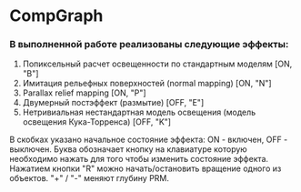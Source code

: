 # CompGraph

### В выполненной работе реализованы следующие эффекты:
1) Попиксельный расчет освещенности по стандартным моделям [ON, "B"]
2) Имитация рельефных поверхностей (normal mapping) [ON, "N"]
3) Parallax relief mapping [ON, "P"]
4) Двумерный постэффект (размытие) [OFF, "E"]
5) Нетривиальная нестандартная модель освещения (модель освещения Кука-Торренса) [OFF, "K"]

В скобках указано начальное состояние эффекта: ON - включен, OFF - выключен.
Буква обозначает кнопку на клавиатуре которую необходимо нажать для того чтобы изменить состояние эффекта.
Нажатием кнопки "R" можно начать/остановить вращение одного из объектов. "+" / "-" меняют глубину PRM.


